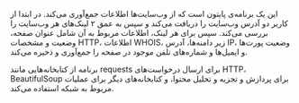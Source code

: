 این یک برنامه‌ی پایتون است که از وب‌سایت‌ها اطلاعات جمع‌آوری می‌کند. در ابتدا از کاربر دو آدرس وب‌سایت را دریافت می‌کند و سپس به عمق ۲ لینک‌های هر وب‌سایت را بررسی می‌کند. سپس برای هر لینک، اطلاعات مربوط به آن شامل عنوان صفحه، وضعیت و مشخصات HTTP، اطلاعات WHOIS، زیر دامنه‌ها، آدرس IP، وضعیت پورت‌ها و ایمیل‌ها و شماره‌های تلفن موجود در صفحه را جمع‌آوری و ذخیره می‌کند.

برنامه از کتابخانه‌هایی مانند requests برای ارسال درخواست‌های HTTP، BeautifulSoup برای پردازش و تجزیه و تحلیل محتوا، و کتابخانه‌های دیگر برای عملیات مربوط به شبکه استفاده می‌کند. 
